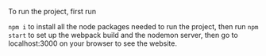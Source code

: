 To run the project, first run

```npm i``` 
to install all the node packages needed to run the project,
then run
```npm start```
to set up the webpack build and the nodemon server, then go to localhost:3000 on your browser to see the website.